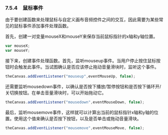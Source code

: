 ### 7.5.4　鼠标事件

由于要创建函数来处理鼠标与自定义画布音频控件之间的交互，因此需要为某些常见的鼠标事件添加事件处理函数。

首先，创建一对变量mouseX和mouseY来保存当前鼠标指针的x轴和y轴位置。

```javascript
var mouseX;
var mouseY;
```

接下来，创建事件处理函数。首先，监听mouseup事件。当用户停止按住鼠标按钮时会触发此事件。当试图确认是否应该停止拖动音量滑块时，监听这个事件。

```javascript
theCanvas.addEventListener("mouseup",eventMouseUp, false);
```

还需要监听mousedown事件，以确认是否按下播放/暂停按钮和是否按下循环开/关切换按钮。在单击音量滑块时，可以开始拖动它。

```javascript
theCanvas.addEventListener("mousedown",eventMouseDown, false);
```

最后，监听mousemove事件，这样就可以计算出当前的鼠标指针x轴和y轴的位置。使用这个值来确认是否按下按钮，以及是否单击或拖动音量滑块。

```javascript
theCanvas.addEventListener("mousemove",eventMouseMove, false);
```


